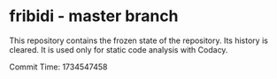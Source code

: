 # fribidi - master branch

This repository contains the frozen state of the repository.
Its history is cleared. It is used only for static code
analysis with Codacy.

Commit Time: 1734547458